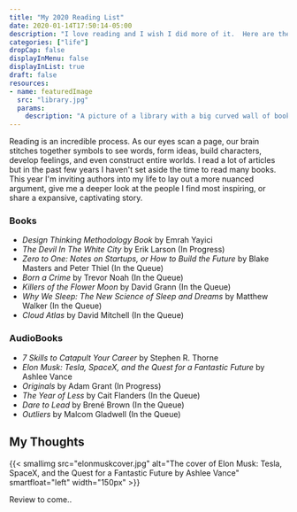 ```yaml
---
title: "My 2020 Reading List"
date: 2020-01-14T17:50:14-05:00
description: "I love reading and I wish I did more of it.  Here are the books I'm reading (or listening to) to this year."
categories: ["life"]
dropCap: false
displayInMenu: false
displayInList: true
draft: false
resources:
- name: featuredImage
  src: "library.jpg"
  params:
    description: "A picture of a library with a big curved wall of books"
---
```


Reading is an incredible process.  As our eyes scan a page, our brain stitches together symbols to see words, form ideas, build characters, develop feelings, and even construct entire worlds.  I read a lot of articles but in the past few years I haven't set aside the time to read many books.  This year I'm inviting authors into my life to lay out a more nuanced argument, give me a deeper look at the people I find most inspiring, or share a expansive, captivating story.

### Books

- *Design Thinking Methodology Book* by Emrah Yayici
- *The Devil In The White City* by Erik Larson (In Progress)
- *Zero to One: Notes on Startups, or How to Build the Future* by Blake Masters and Peter Thiel (In the Queue)
- *Born a Crime* by Trevor Noah (In the Queue)
- *Killers of the Flower Moon* by David Grann (In the Queue)
- *Why We Sleep: The New Science of Sleep and Dreams* by Matthew Walker (In the Queue)
- *Cloud Atlas* by David Mitchell (In the Queue)

### AudioBooks

- *7 Skills to Catapult Your Career* by Stephen R. Thorne
- *Elon Musk: Tesla, SpaceX, and the Quest for a Fantastic Future* by Ashlee Vance
- *Originals* by Adam Grant (In Progress)
- *The Year of Less* by Cait Flanders (In the Queue)
- *Dare to Lead* by Brené Brown (In the Queue)
- *Outliers* by Malcom Gladwell (In the Queue)

## My Thoughts

{{< smallimg src="elonmuskcover.jpg" alt="The cover of Elon Musk: Tesla, SpaceX, and the Quest for a Fantastic Future by Ashlee Vance" smartfloat="left" width="150px" >}}

Review to come..
